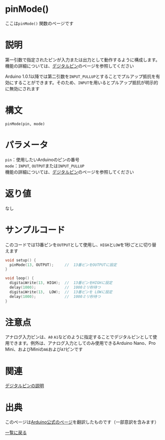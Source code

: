 # pinMode()

ここは`pinMode()` 関数のページです

# 説明

第一引数で指定されたピンが入力または出力として動作するように構成します。機能の詳細については、[デジタルピン](./../digital-pins)のページを参照してください

Arduino 1.0.1以降では第二引数を`INPUT_PULLUP`とすることでプルアップ抵抗を有効にすることができます。そのため、`INPUT`を用いるとプルアップ抵抗が明示的に無効にされます

# 構文

`pinMode(pin, mode)`

# パラメータ

`pin`：使用したいArduinoのピンの番号  
`mode`：`INPUT`, `OUTPUT`または`INPUT_PULLUP`  
機能の詳細については、[デジタルピン](./../digital-pins)のページを参照してください  

# 返り値

なし

# サンプルコード

このコードでは13番ピンを`OUTPUT`として使用し、`HIGH`と`LOW`を1秒ごとに切り替えます

```cpp
void setup() {
  pinMode(13, OUTPUT);     //  13番ピンをOUTPUTに設定
}

void loop() {
  digitaiWrite(13, HIGH);  //  13番ピンをHIGHに設定
  delay(1000);             //  1000ミリ秒待つ
  digitaiWrite(13,  LOW);  //  13番ピンを LOWに設定
  delay(1000);             //  1000ミリ秒待つ
}
```

# 注意点

アナログ入力ピンは、`A0` `A1`などのように指定することでデジタルピンとして使用できます。例外は、アナログ入力としてのみ使用できるArduino Nano、Pro Mini、およびMiniの`A6`および`A7`ピンです

# 関連

[デジタルピンの説明](./../digital-pins)  

# 出典

このページは[Arduino公式のページ](https://www.arduino.cc/reference/en/language/functions/digital-io/pinmode/)を翻訳したものです（一部意訳を含みます）

[一覧に戻る](https://docs.nchlab.net/Arduino/ref/)  
